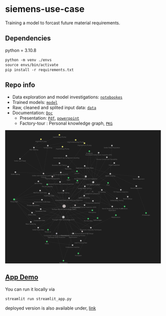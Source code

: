 # siemens-use-case
Training a model to forcast future material requirements.

## Dependencies
python = 3.10.8

```
python -m venv ./envs
source envs/bin/activate
pip install -r requirements.txt
```

## Repo info
- Data exploration and model investigations: [`notebookes`](./notebooks)
- Trained models: [`model`](./model)
- Raw, cleaned and splited input data: [`data`](data)
- Documentation: [`Doc`](./doc)
  - Presentation: [`Pdf`](./doc/Case%20Study%20Data%20Scientist%20Production%20Planning.pdf), [`powerpoint`](./doc/Case%20Study%20Data%20Scientist%20Production%20Planning.pdf)
  - Factory-tour : Personal knowledge graph, [`PKG`](./doc/README.md)


<img src="doc/factory-tour/img/PKG_overview.png">

## [App Demo](https://siemens-use-case-1.streamlit.app/)
You can run it locally via 
```
streamlit run streamlit_app.py
```

deployed version is also available under, [link](https://siemens-use-case-1.streamlit.app/)
